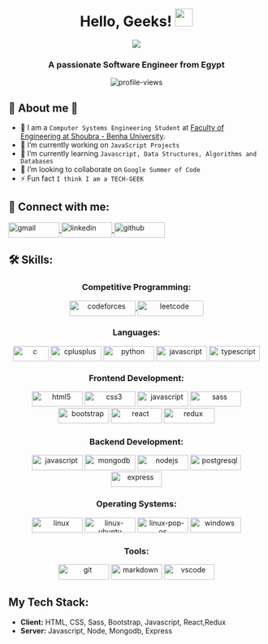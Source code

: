 <!-- **muhammad-mamdouh99/muhammad-mamdouh99** is a ✨ _special_ ✨ repository because its `README.md` (this file) appears on your GitHub profile. -->

<h1 align="center">
  Hello, Geeks!
  <img
    src="https://media.giphy.com/media/hvRJCLFzcasrR4ia7z/giphy.gif"
    width="35"
  />
</h1>

<p align="center">
  <a href="https://github.com/DenverCoder1/readme-typing-svg">
    <img
      src="https://readme-typing-svg.herokuapp.com?font=Time+New+Roman&color=%23C8BE25&size=25&center=true&vCenter=true&width=600&height=100&lines=I+am+Muhammad+Mamdouh;Computer+Systems+Engineering+Student;Software+Engineer;Competitive+Programmer;MERN+STACK+Developer;Always+learning+new+things"
    />
  </a>
</p>

<h3 align="center">A passionate Software Engineer from Egypt</h3>

<p align="center">
  <img
    src="https://komarev.com/ghpvc/?username=muhammad-mamdouh99&label=Profile%20views&color=0e75b6&style=flat"
    alt="profile-views"
  />
</p>

## 🚀 About me :thinking:

- :school: I am a `Computer Systems Engineering Student` at [Faculty of Engineering at Shoubra - Benha University](https://www.feng.bu.edu.eg/en/).
- 🔭 I’m currently working on `JavaScript Projects`
- 🌱 I’m currently learning `Javascript, Data Structures, Algorithms and Databases`
- 👯 I’m looking to collaborate on `Google Summer of Code`
- ⚡ Fun fact `I think I am a TECH-GEEK`

## 🤙 Connect with me:

<p align="left">
  <a href="muhammad.mamdouh99@gmail.com" title="Gmail" target="blank">
    <img
      align="center"
      src="https://img.shields.io/badge/Gmail-D14836?style=for-the-badge&logo=gmail&logoColor=white"
      alt="gmail"
      height="30"
      width="100"
    />
  </a>
  <a
    href="https://linkedin.com/in/muhammad-mamdouh99"
    title="LinkedIn"
    target="blank"
  >
    <img
      align="center"
      src="https://img.shields.io/badge/LinkedIn-0077B5?style=for-the-badge&logo=linkedin&logoColor=white"
      alt="linkedin"
      height="30"
      width="100"
    />
  </a>
  <a
    href="https://github.com/muhammad-mamdouh99"
    title="LinkedIn"
    target="blank"
  >
    <img
      align="center"
      src="https://img.shields.io/badge/GitHub-100000?style=for-the-badge&logo=github&logoColor=white"
      alt="github"
      height="30"
      width="100"
    />
  </a>
</p>

## 🛠 Skills:

<h3 align="center">Competitive Programming:</h3>
<p align="center">
  <a href="https://codeforces.com/profile/moody_99" target="blank">
    <img
      align="center"
      src="https://img.shields.io/badge/Codeforces-445f9d?style=for-the-badge&logo=Codeforces&logoColor=white"
      alt="codeforces"
      height="30"
      width="130"
    />
  </a>
  <a href="https://www.leetcode.com/moody_99" target="blank">
    <img
      align="center"
      src="https://img.shields.io/badge/-LeetCode-FFA116?style=for-the-badge&logo=LeetCode&logoColor=black"
      alt="leetcode"
      height="30"
      width="130"
    />
  </a>
</p>

<h3 align="center">Languages:</h3>
<p align="center">
  <img
    align="center"
    src="https://img.shields.io/badge/C-00599C?style=for-the-badge&logo=c&logoColor=white"
    alt="c"
    width="70"
    height="30"
  />
  <img
    align="center"
    src="https://img.shields.io/badge/C%2B%2B-00599C?style=for-the-badge&logo=c%2B%2B&logoColor=white"
    alt="cplusplus"
    width="100"
    height="30"
  />
  <img
    align="center"
    src="https://img.shields.io/badge/Python-14354C?style=for-the-badge&logo=python&logoColor=white"
    alt="python"
    width="100"
    height="30"
  />
  <img
    align="center"
    src="https://img.shields.io/badge/JavaScript-F7DF1E?style=for-the-badge&logo=javascript&logoColor=black"
    alt="javascript"
    width="100"
    height="30"
  />
  <img
    align="center"
    src="https://img.shields.io/badge/TypeScript-007ACC?style=for-the-badge&logo=typescript&logoColor=white"
    alt="typescript"
    width="100"
    height="30"
  />
</p>

<h3 align="center">Frontend Development:</h3>
<p align="center">
  <img
    src="https://img.shields.io/badge/HTML5-E34F26?style=for-the-badge&logo=html5&logoColor=white"
    alt="html5"
    width="100"
    height="30"
  />
  <img
    src="https://img.shields.io/badge/CSS3-1572B6?style=for-the-badge&logo=css3&logoColor=white"
    alt="css3"
    width="100"
    height="30"
  />
  <img
    src="https://img.shields.io/badge/JavaScript-F7DF1E?style=for-the-badge&logo=javascript&logoColor=black"
    alt="javascript"
    width="100"
    height="30"
  />
  <img
    src="https://img.shields.io/badge/Sass-CC6699?style=for-the-badge&logo=sass&logoColor=white"
    alt="sass"
    width="100"
    height="30"
  />
  <img
    src="https://img.shields.io/badge/Bootstrap-563D7C?style=for-the-badge&logo=bootstrap&logoColor=white"
    alt="bootstrap"
    width="100"
    height="30"
  />
  <img
    src="https://img.shields.io/badge/React-20232A?style=for-the-badge&logo=react&logoColor=61DAFB"
    alt="react"
    width="100"
    height="30"
  />
  <img
    src="https://img.shields.io/badge/Redux-593D88?style=for-the-badge&logo=redux&logoColor=white"
    alt="redux"
    width="100"
    height="30"
  />
</p>

<h3 align="center">Backend Development:</h3>
<p align="center">
  <img
    src="https://img.shields.io/badge/JavaScript-F7DF1E?style=for-the-badge&logo=javascript&logoColor=black"
    alt="javascript"
    width="100"
    height="30"
  />
  <img
    src="https://img.shields.io/badge/MongoDB-4EA94B?style=for-the-badge&logo=mongodb&logoColor=white"
    alt="mongodb"
    width="100"
    height="30"
  />
  <img
    src="https://img.shields.io/badge/Node.js-43853D?style=for-the-badge&logo=node.js&logoColor=white"
    alt="nodejs"
    width="100"
    height="30"
  />
  <img
    src="https://img.shields.io/badge/PostgreSQL-316192?style=for-the-badge&logo=postgresql&logoColor=white"
    alt="postgresql"
    width="100"
    height="30"
  />
  <img
    src="https://img.shields.io/badge/Express.js-404D59?style=for-the-badge"
    alt="express"
    width="100"
    height="30"
  />
</p>

<h3 align="center">Operating Systems:</h3>
<p align="center">
  <img
    src="https://img.shields.io/badge/Linux-FCC624?style=for-the-badge&logo=linux&logoColor=black"
    alt="linux"
    width="100"
    height="30"
  />
  <img
    src="https://img.shields.io/badge/Ubuntu-E95420?style=for-the-badge&logo=ubuntu&logoColor=white"
    alt="linux-ubuntu"
    width="100"
    height="30"
  />
  <img
    src="https://img.shields.io/badge/Pop!_OS-48B9C7?style=for-the-badge&logo=Pop!_OS&logoColor=white"
    alt="linux-pop-os"
    width="100"
    height="30"
  />
  <img
    src="https://img.shields.io/badge/Windows-0078D6?style=for-the-badge&logo=windows&logoColor=white"
    alt="windows"
    width="100"
    height="30"
  />
</p>

<h3 align="center">Tools:</h3>
<p align="center">
  <img
    src="https://img.shields.io/badge/GIT-E44C30?style=for-the-badge&logo=git&logoColor=white"
    alt="git"
    width="100"
    height="30"
  />
  <img
    src="https://img.shields.io/badge/Markdown-000000?style=for-the-badge&logo=markdown&logoColor=white"
    alt="markdown"
    width="100"
    height="30"
  />
  <img
    src="https://img.shields.io/badge/Visual_Studio_Code-0078D4?style=for-the-badge&logo=visual%20studio%20code&logoColor=white"
    alt="vscode"
    width="100"
    height="30"
  />
</p>

## My Tech Stack:

- **Client:** HTML, CSS, Sass, Bootstrap, Javascript, React,Redux
- **Server:** Javascript, Node, Mongodb, Express
